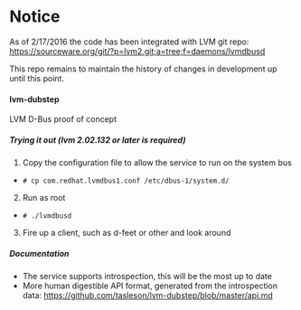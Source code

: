 Notice
=========
As of 2/17/2016 the code has been integrated with LVM git repo:
https://sourceware.org/git/?p=lvm2.git;a=tree;f=daemons/lvmdbusd

This repo remains to maintain the history of changes in development up until this point.

#### lvm-dubstep

LVM D-Bus proof of concept


##### Trying it out (lvm 2.02.132 or later is required)
1. Copy the configuration file to allow the service to run on the system bus
  * `# cp com.redhat.lvmdbus1.conf /etc/dbus-1/system.d/`
2. Run as root
  * `# ./lvmdbusd`
3. Fire up a client, such as d-feet or other and look around

##### Documentation
* The service supports introspection, this will be the most up to date
* More human digestible API format, generated from the introspection data: https://github.com/tasleson/lvm-dubstep/blob/master/api.md
